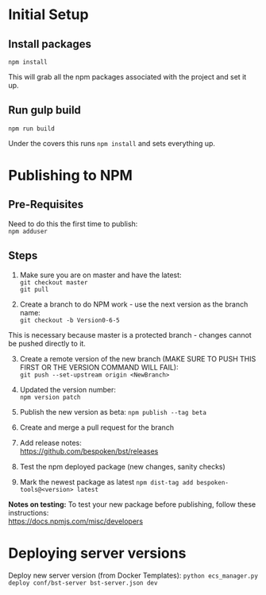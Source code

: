 # Initial Setup
## Install packages
`npm install`

This will grab all the npm packages associated with the project and set it up.

## Run gulp build
`npm run build`

Under the covers this runs `npm install` and sets everything up.

# Publishing to NPM
## Pre-Requisites
Need to do this the first time to publish:  
`npm adduser`

## Steps
1) Make sure you are on master and have the latest:  
`git checkout master`  
`git pull`  

2) Create a branch to do NPM work - use the next version as the branch name:  
`git checkout -b Version0-6-5`

This is necessary because master is a protected branch - changes cannot be pushed directly to it.

3) Create a remote version of the new branch (MAKE SURE TO PUSH THIS FIRST OR THE VERSION COMMAND WILL FAIL):  
`git push --set-upstream origin <NewBranch>`

4) Updated the version number:  
`npm version patch`

5) Publish the new version as beta:
`npm publish --tag beta`

6) Create and merge a pull request for the branch

7) Add release notes:  
https://github.com/bespoken/bst/releases

8) Test the npm deployed package (new changes, sanity checks)

9) Mark the newest package as latest
`npm dist-tag add bespoken-tools@<version> latest`

**Notes on testing:**
To test your new package before publishing, follow these instructions:  
https://docs.npmjs.com/misc/developers

# Deploying server versions
Deploy new server version (from Docker Templates):
`python ecs_manager.py deploy conf/bst-server bst-server.json dev`
